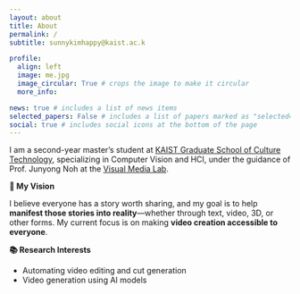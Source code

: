 ```yaml
---
layout: about
title: About
permalink: /
subtitle: sunnykimhappy@kaist.ac.k

profile:
  align: left
  image: me.jpg
  image_circular: True # crops the image to make it circular
  more_info: 

news: true # includes a list of news items
selected_papers: False # includes a list of papers marked as "selected={true}"
social: true # includes social icons at the bottom of the page
---
```


I am a second-year master’s student at [KAIST Graduate School of Culture Technology](https://ct.kaist.ac.kr/), specializing in Computer Vision and HCI, under the guidance of Prof. Junyong Noh at the [Visual Media Lab](https://vml.kaist.ac.kr/).

**🌟 My Vision**

I believe everyone has a story worth sharing, and my goal is to help **manifest those stories into reality**—whether through text, video, 3D, or other forms. My current focus is on making **video creation accessible to everyone**.

**📚 Research Interests**
- Automating video editing and cut generation
- Video generation using AI models
